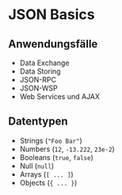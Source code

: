 # JSON Basics

## Anwendungsfälle
* Data Exchange
* Data Storing
* JSON-RPC
* JSON-WSP
* Web Services und AJAX

## Datentypen
* Strings (`"Foo Bar"`)
* Numbers (`12`, `-13.222`, `23e-2`)
* Booleans (`true`, `false`)
* Null (`null`)
* Arrays (`[ ... ]`)
* Objects (`{ ... }`)
